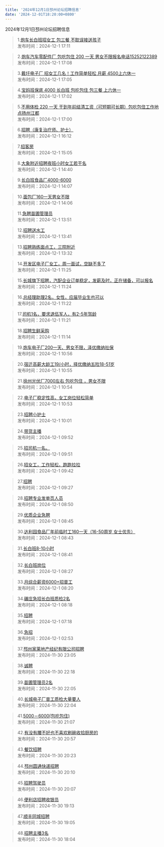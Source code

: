 ```yaml
---
title: '2024年12月1日邳州论坛招聘信息'
date: '2024-12-01T18:20:00+0800'
---
```

2024年12月1日邳州论坛招聘信息
<!--more-->
>1.[炮车长白班招女工  包三餐 不耽误接送孩子](https://www.pzzc.net/forum.php?mod=viewthread&tid=10474543)<br>
>发布时间：2024-12-1 17:11

>2.[炮车汽车零配件厂 包吃包住 200 一天 男女不限报名电话15252122389](https://www.pzzc.net/forum.php?mod=viewthread&tid=10474542)<br>
>发布时间：2024-12-1 17:08

>3.[戴圩电子厂 招女工几名！工作简单轻松 月薪 4500上六休一](https://www.pzzc.net/forum.php?mod=viewthread&tid=10474541)<br>
>发布时间：2024-12-1 17:05

>4.[宝妈班保底 4000 长白班 包吃包住 包三餐 上六休一](https://www.pzzc.net/forum.php?mod=viewthread&tid=10474540)<br>
>发布时间：2024-12-1 17:02

>5.[不用体检 220 一天 干到年前结清工资（可短期可长期）包吃包住工作地点扬州江都](https://www.pzzc.net/forum.php?mod=viewthread&tid=10474539)<br>
>发布时间：2024-12-1 17:00

>6.[招聘（康复治疗师、护士）](https://www.pzzc.net/forum.php?mod=viewthread&tid=10474530)<br>
>发布时间：2024-12-1 16:12

>7.[招客房](https://www.pzzc.net/forum.php?mod=viewthread&tid=10474523)<br>
>发布时间：2024-12-1 15:05

>8.[大象附近招聘夜班小时女工若干名](https://www.pzzc.net/forum.php?mod=viewthread&tid=10474520)<br>
>发布时间：2024-12-1 14:40

>9.[长白班食品厂4000-6000](https://www.pzzc.net/forum.php?mod=viewthread&tid=10474517)<br>
>发布时间：2024-12-1 14:07

>10.[面包厂160一天男女不限](https://www.pzzc.net/forum.php?mod=viewthread&tid=10474516)<br>
>发布时间：2024-12-1 14:06

>11.[急聘苗圃管理员](https://www.pzzc.net/forum.php?mod=viewthread&tid=10474510)<br>
>发布时间：2024-12-1 13:51

>12.[招聘送水工](https://www.pzzc.net/forum.php?mod=viewthread&tid=10474507)<br>
>发布时间：2024-12-1 13:41

>13.[招聘熟练面点工，三院附近](https://www.pzzc.net/forum.php?mod=viewthread&tid=10474506)<br>
>发布时间：2024-12-1 13:32

>14.[开发区电子厂女工，周一面试，空缺不多了](https://www.pzzc.net/forum.php?mod=viewthread&tid=10474483)<br>
>发布时间：2024-12-1 11:25

>15.[长城旗下招聘，汽配企业订单稳定，发薪及时，正在储备，可以报名](https://www.pzzc.net/forum.php?mod=viewthread&tid=10474482)<br>
>发布时间：2024-12-1 11:24

>16.[总经理助理2名，女性，应届毕业生也可以](https://www.pzzc.net/forum.php?mod=viewthread&tid=10474481)<br>
>发布时间：2024-12-1 11:22

>17.[司机1名，要求退伍军人，有2-5年驾龄](https://www.pzzc.net/forum.php?mod=viewthread&tid=10474480)<br>
>发布时间：2024-12-1 11:21

>18.[招聘生鲜采购](https://www.pzzc.net/forum.php?mod=viewthread&tid=10474479)<br>
>发布时间：2024-12-1 11:14

>19.[炮车电子厂200一天、男女不限，泽优缴纳社保](https://www.pzzc.net/forum.php?mod=viewthread&tid=10474476)<br>
>发布时间：2024-12-1 10:56

>20.[宿迁高薪大龄工19/小时，择优缴纳五险18-51岁](https://www.pzzc.net/forum.php?mod=viewthread&tid=10474475)<br>
>发布时间：2024-12-1 10:55

>21.[徐州光伏厂7000左右 包吃包住 ，男女不限](https://www.pzzc.net/forum.php?mod=viewthread&tid=10474474)<br>
>发布时间：2024-12-1 10:54

>22.[电子厂稳定性高，女工岗位轻松简单](https://www.pzzc.net/forum.php?mod=viewthread&tid=10474473)<br>
>发布时间：2024-12-1 10:53

>23.[招聘小护士](https://www.pzzc.net/forum.php?mod=viewthread&tid=10474464)<br>
>发布时间：2024-12-1 10:01

>24.[带货主播](https://www.pzzc.net/forum.php?mod=viewthread&tid=10474463)<br>
>发布时间：2024-12-1 09:52

>25.[招司机一名。](https://www.pzzc.net/forum.php?mod=viewthread&tid=10474462)<br>
>发布时间：2024-12-1 09:51

>26.[招女工，工作轻松，跑跑拉拉](https://www.pzzc.net/forum.php?mod=viewthread&tid=10474460)<br>
>发布时间：2024-12-1 09:42

>27.[招聘](https://www.pzzc.net/forum.php?mod=viewthread&tid=10474452)<br>
>发布时间：2024-12-1 09:27

>28.[招聘专业发单页人员](https://www.pzzc.net/forum.php?mod=viewthread&tid=10474448)<br>
>发布时间：2024-12-1 08:50

>29.[优质企业急聘](https://www.pzzc.net/forum.php?mod=viewthread&tid=10474446)<br>
>发布时间：2024-12-1 08:45

>30.[达利园食品厂年前临时工160一天（16-50周岁 女士优先）](https://www.pzzc.net/forum.php?mod=viewthread&tid=10474444)<br>
>发布时间：2024-12-1 08:43

>31.[长白班8-10小时](https://www.pzzc.net/forum.php?mod=viewthread&tid=10474443)<br>
>发布时间：2024-12-1 08:41

>32.[长白班岗位](https://www.pzzc.net/forum.php?mod=viewthread&tid=10474437)<br>
>发布时间：2024-12-1 08:27

>33.[月综合薪资6000+招普工](https://www.pzzc.net/forum.php?mod=viewthread&tid=10474434)<br>
>发布时间：2024-12-1 08:20

>34.[碾庄急招长白班质检2名](https://www.pzzc.net/forum.php?mod=viewthread&tid=10474433)<br>
>发布时间：2024-12-1 08:18

>35.[招聘](https://www.pzzc.net/forum.php?mod=viewthread&tid=10474430)<br>
>发布时间：2024-12-1 07:18

>36.[急招](https://www.pzzc.net/forum.php?mod=viewthread&tid=10474427)<br>
>发布时间：2024-12-1 02:53

>37.[邳州家莱地产经纪有限公司招聘](https://www.pzzc.net/forum.php?mod=viewthread&tid=10474421)<br>
>发布时间：2024-11-30 23:05

>38.[诚聘](https://www.pzzc.net/forum.php?mod=viewthread&tid=10474416)<br>
>发布时间：2024-11-30 22:18

>39.[苗圃管理员2名](https://www.pzzc.net/forum.php?mod=viewthread&tid=10474413)<br>
>发布时间：2024-11-30 22:05

>40.[长城电子厂普工质检大量要人](https://www.pzzc.net/forum.php?mod=viewthread&tid=10474412)<br>
>发布时间：2024-11-30 22:04

>41.[5000－6000(包吃包住)](https://www.pzzc.net/forum.php?mod=viewthread&tid=10474401)<br>
>发布时间：2024-11-30 21:07

>42.[有没有腰不好也不喜欢刷碗收拾厨房的](https://www.pzzc.net/forum.php?mod=viewthread&tid=10474400)<br>
>发布时间：2024-11-30 20:57

>43.[餐饮招聘](https://www.pzzc.net/forum.php?mod=viewthread&tid=10474396)<br>
>发布时间：2024-11-30 20:23

>44.[邳州圆通快递招聘](https://www.pzzc.net/forum.php?mod=viewthread&tid=10474389)<br>
>发布时间：2024-11-30 20:10

>45.[招聘驾驶员](https://www.pzzc.net/forum.php?mod=viewthread&tid=10474388)<br>
>发布时间：2024-11-30 20:07

>46.[便利店招聘收银员](https://www.pzzc.net/forum.php?mod=viewthread&tid=10474383)<br>
>发布时间：2024-11-30 19:13

>47.[顺丰同城招聘](https://www.pzzc.net/forum.php?mod=viewthread&tid=10474382)<br>
>发布时间：2024-11-30 19:05

>48.[招聘主播3名](https://www.pzzc.net/forum.php?mod=viewthread&tid=10474374)<br>
>发布时间：2024-11-30 18:04

